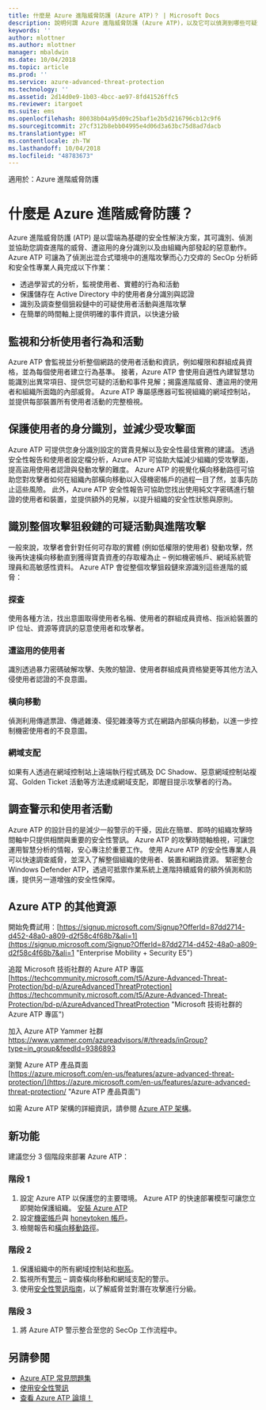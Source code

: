 ```yaml
---
title: 什麼是 Azure 進階威脅防護 (Azure ATP)？ | Microsoft Docs
description: 說明何謂 Azure 進階威脅防護 (Azure ATP)，以及它可以偵測到哪些可疑活動種類
keywords: ''
author: mlottner
ms.author: mlottner
manager: mbaldwin
ms.date: 10/04/2018
ms.topic: article
ms.prod: ''
ms.service: azure-advanced-threat-protection
ms.technology: ''
ms.assetid: 2d14d0e9-1b03-4bcc-ae97-8fd41526ffc5
ms.reviewer: itargoet
ms.suite: ems
ms.openlocfilehash: 80038b04a95d09c25baf1e2b5d216796cb12c9f6
ms.sourcegitcommit: 27cf312b8ebb04995e4d06d3a63bc75d8ad7dacb
ms.translationtype: HT
ms.contentlocale: zh-TW
ms.lasthandoff: 10/04/2018
ms.locfileid: "48783673"
---
```

適用於：Azure 進階威脅防護

# <a name="what-is-azure-advanced-threat-protection"></a>什麼是 Azure 進階威脅防護？
Azure 進階威脅防護 (ATP) 是以雲端為基礎的安全性解決方案，其可識別、偵測並協助您調查進階的威脅、遭盜用的身分識別以及由組織內部發起的惡意動作。 Azure ATP 可讓為了偵測出混合式環境中的進階攻擊而心力交瘁的 SecOp 分析師和安全性專業人員完成以下作業：  
- 透過學習式的分析，監視使用者、實體的行為和活動  
- 保護儲存在 Active Directory 中的使用者身分識別與認證  
- 識別及調查整個狙殺鏈中的可疑使用者活動與進階攻擊 
- 在簡單的時間軸上提供明確的事件資訊，以快速分級 
 
## <a name="monitor-and-profile-user-behavior-and-activities"></a>監視和分析使用者行為和活動  
Azure ATP 會監視並分析整個網路的使用者活動和資訊，例如權限和群組成員資格，並為每個使用者建立行為基準。 接著，Azure ATP 會使用自適性內建智慧功能識別出異常項目、提供您可疑的活動和事件見解；揭露進階威脅、遭盜用的使用者和組織所面臨的內部威脅。 Azure ATP 專屬感應器可監視組織的網域控制站，並提供每部裝置所有使用者活動的完整檢視。 
 
## <a name="protect-user-identities-and-reduce-the-attack-surface"></a>保護使用者的身分識別，並減少受攻擊面   
Azure ATP 可提供您身分識別設定的寶貴見解以及安全性最佳實務的建議。 透過安全性報告和使用者設定檔分析，Azure ATP 可協助大幅減少組織的受攻擊面，提高盜用使用者認證與發動攻擊的難度。 Azure ATP 的視覺化橫向移動路徑可協助您對攻擊者如何在組織內部橫向移動以入侵機密帳戶的過程一目了然，並事先防止這些風險。 此外，Azure ATP 安全性報告可協助您找出使用純文字密碼進行驗證的使用者和裝置，並提供額外的見解，以提升組織的安全性狀態與原則。  
 
## <a name="identify-suspicious-activities-and-advanced-attacks-across-the-attack-kill-chain"></a>識別整個攻擊狙殺鏈的可疑活動與進階攻擊 
一般來說，攻擊者會針對任何可存取的實體 (例如低權限的使用者) 發動攻擊，然後再快速橫向移動直到獲得寶貴資產的存取權為止 – 例如機密帳戶、網域系統管理員和高敏感性資料。 Azure ATP 會從整個攻擊狙殺鏈來源識別這些進階的威脅： 
### <a name="reconnaissance"></a>探查 
使用各種方法，找出意圖取得使用者名稱、使用者的群組成員資格、指派給裝置的 IP 位址、資源等資訊的惡意使用者和攻擊者。  
### <a name="compromised-users"></a>遭盜用的使用者
識別透過暴力密碼破解攻擊、失敗的驗證、使用者群組成員資格變更等其他方法入侵使用者認證的不良意圖。  

### <a name="lateral-movements"></a>橫向移動
偵測利用傳遞票證、傳遞雜湊、侵犯雜湊等方式在網路內部橫向移動，以進一步控制機密使用者的不良意圖。  

### <a name="domain-dominance"></a>網域支配
如果有人透過在網域控制站上遠端執行程式碼及 DC Shadow、惡意網域控制站複寫、Golden Ticket 活動等方法達成網域支配，即醒目提示攻擊者的行為。   

## <a name="investigate-alerts-and-user-activities"></a>調查警示和使用者活動  
Azure ATP 的設計目的是減少一般警示的干擾，因此在簡單、即時的組織攻擊時間軸中只提供相關與重要的安全性警訊。 Azure ATP 的攻擊時間軸檢視，可讓您運用智慧分析的情報，安心專注於重要工作。 使用 Azure ATP 的安全性專業人員可以快速調查威脅，並深入了解整個組織的使用者、裝置和網路資源。 緊密整合 Windows Defender ATP，透過可抵禦作業系統上進階持續威脅的額外偵測和防護，提供另一道增強的安全性保障。  

## <a name="additional-resources-for-azure-atp"></a>Azure ATP 的其他資源  
開始免費試用：[https://signup.microsoft.com/Signup?OfferId=87dd2714-d452-48a0-a809-d2f58c4f68b7&ali=1](https://signup.microsoft.com/Signup?OfferId=87dd2714-d452-48a0-a809-d2f58c4f68b7&ali=1 "Enterprise Mobility + Security E5")
 
追蹤 Microsoft 技術社群的 Azure ATP 專區  
[https://techcommunity.microsoft.com/t5/Azure-Advanced-Threat-Protection/bd-p/AzureAdvancedThreatProtection](https://techcommunity.microsoft.com/t5/Azure-Advanced-Threat-Protection/bd-p/AzureAdvancedThreatProtection "Microsoft 技術社群的 Azure ATP 專區")
 
加入 Azure ATP Yammer 社群[https://www.yammer.com/azureadvisors/#/threads/inGroup?type=in_group&feedId=9386893 ](https://www.yammer.com/azureadvisors/#/threads/inGroup?type=in_group&feedId=9386893 "Azure ATP Yammer 社群")
 
瀏覽 Azure ATP 產品頁面  
[https://azure.microsoft.com/en-us/features/azure-advanced-threat-protection/](https://azure.microsoft.com/en-us/features/azure-advanced-threat-protection/ "Azure ATP 產品頁面")

如需 Azure ATP 架構的詳細資訊，請參閱 [Azure ATP 架構](atp-architecture.md)。
 
## <a name="whats-next"></a>新功能 

建議您分 3 個階段來部署 Azure ATP：  

### <a name="phase-1"></a>階段 1

1. 設定 Azure ATP 以保護您的主要環境。 Azure ATP 的快速部署模型可讓您立即開始保護組織。 [安裝 Azure ATP](install-atp-step1.md)  
2. 設定[機密帳戶](sensitive-accounts.md)與 [honeytoken 帳戶](install-atp-step7.md)。   
3. 檢閱報告和[橫向移動路徑](use-case-lateral-movement-path.md)。  


### <a name="phase-2"></a>階段 2

1. 保護組織中的所有網域控制站和[樹系](atp-multi-forest.md)。  
2.  監視所有[警示](working-with-suspicious-activities.md) – 調查橫向移動和網域支配的警示。  
3. 使用[安全性警訊指南](suspicious-activity-guide.md)，以了解威脅並對潛在攻擊進行分級。   


### <a name="phase-3"></a>階段 3

1. 將 Azure ATP 警示整合至您的 SecOp 工作流程中。 

## <a name="see-also"></a>另請參閱
- [Azure ATP 常見問題集](atp-technical-faq.md)
- [使用安全性警訊](working-with-suspicious-activities.md)
- [查看 Azure ATP 論壇！](https://aka.ms/azureatpcommunity)